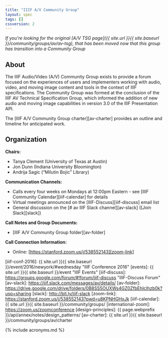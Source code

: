 ```yaml
---
title: "IIIF A/V Community Group"
layout: spec
tags: []
cssversion: 2
---
```


_If you're looking for the original [A/V TSG page]({{ site.url }}{{ site.baseurl }}/community/groups/av/av-tsg), that has been moved now that this group has transition into a Community Group_

## About

The IIIF Audio/Video (A/V) Community Group exists to provide a forum focused on the experiences of users and implementers working with audio, video, and moving image content and tools in the context of IIIF specifications. The Community Group was formed at the conclusion of the IIIF AV Technical Specification Group, which informed the addition of new audio and moving image capabilities in version 3.0 of the IIIF Presentation API.

The [IIIF A/V Community Group charter][av-charter] provides an outline and timeline for anticipated work.

## Organization

**Chairs:**

* Tanya Clement (University of Texas at Austin)
* Jon Dunn (Indiana University Bloomington)
* Andrija Sagic (“Milutin Bojic” Library)

**Communication Channels:**

  * Calls every four weeks on Mondays at 12:00pm Eastern - see [IIIF Community Calendar][iiif-calendar] for details
  * Virtual meetings announced on the [IIIF-Discuss][iiif-discuss] email list
  * General discussion on the [# av IIIF Slack channel][av-slack] ([Join Slack][slack])



**Call Notes and Group Documents:**

  * [IIIF A/V Community Group folder][av-folder]

**Call Connection Information:**

  * Online: [https://stanford.zoom.us/j/538552143][zoom-link]

[av-user-stories]: https://github.com/IIIF/iiif-av/issues "Audiovisual User Stories"
[bl-workshop-2016-04]: https://goo.gl/iVXEFD "Use cases and notes from April 2015 workshop at British Library"
[iiif-conf-2016]: {{ site.url }}{{ site.baseurl }}/event/2016/newyork/#wednesday "IIIF Conference 2016"
[events]: {{ site.url }}{{ site.baseurl }}/event "IIIF Events"
[iiif-discuss]: https://groups.google.com/forum/#!forum/iiif-discuss "IIIF-Discuss Forum"
[av-slack]: https://iiif.slack.com/messages/av/details/
[av-folder]: https://drive.google.com/drive/folders/0B8SS5OUXWs4GZ0ZfbEhIclhzb0k?usp=sharing
[slack]: http://bit.ly/iiif-slack
[zoom-link]: https://stanford.zoom.us/j/538552143?pwd=u8KPNHGHxJk
[iiif-calendar]: {{ site.url }}{{ site.baseurl }}/community/groups/
[international-zoom]: https://zoom.us/zoomconference
[design-principles]: {{ page.webprefix }}/api/annex/notes/design_patterns/
[av-charter]: {{ site.url }}{{ site.baseurl }}/community/groups/av/charter


{% include acronyms.md %}
